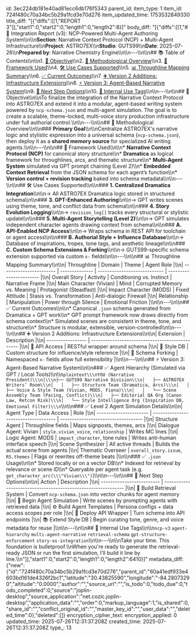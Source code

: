 id: 3ec224db181e40ad81ecc6db176f5343
parent_id: 
item_type: 1
item_id: 724f480c70a34bc5b29a1fcd3e70d276
item_updated_time: 1753532849330
title_diff: "[{\"diffs\":[[1,\"REPORT 3\"]],\"start1\":0,\"start2\":0,\"length1\":0,\"length2\":8}]"
body_diff: "[{\"diffs\":[[1,\"# 📘 Integration Report (v3): NCP-Powered Multi-Agent Authoring System\\\n\\\n**Section**: Narrative Context Protocol (NCP) + Multi-Agent Infrastructure\\\n**Project**: ASTRO7EX\\\n**Studio**: GUTS99\\\n**Date**: 2025-07-26\\\n**Prepared by**: Narrative Chemistry Engine\\\n\\\n---\\\n\\\n## 📚 Table of Contents\\\n\\\n1. [🎯 Objective](#-objective)\\\n2. [🧭 Methodological Overview](#-methodological-overview)\\\n3. [📐 Framework Used](#-framework-used)\\\n4. [🛠️ Use Cases Supported](#-use-cases-supported)\\\n5. [📊 Throughline Mapping Summary](#-throughline-mapping-summary)\\\n6. [✅ Current Outcomes](#-current-outcomes)\\\n7. [➕ Version 2 Additions: Infrastructure Extensions](#-version-2-additions-infrastructure-extensions)\\\n8. [⚡ Version 3: Agent-Based Narrative System](#-version-3-agent-based-narrative-system)\\\n9. [🏁 Next Step Options](#-next-step-options)\\\n10. [🧪 Internal Use Tags](#-internal-use-tags)\\\n\\\n---\\\n\\\n## 🎯 Objective\\\n\\\nTo finalize the integration of the Narrative Context Protocol into ASTRO7EX and extend it into a modular, agent-based writing system powered by `ncp-schema.json` and multi-agent simulation. The goal is to create a scalable, theme-locked, multi-voice story production infrastructure under full authorial control.\\\n\\\n---\\\n\\\n## 🧭 Methodological Overview\\\n\\\n### **Primary Goal**\\\n\\\nCentralize ASTRO7EX's narrative logic and stylistic expression into a universal schema (`ncp-schema.json`), then deploy it as a **shared memory source** for specialized AI writing agents.\\\n\\\n---\\\n\\\n## 📐 Framework Used\\\n\\\n* **Narrative Context Protocol (NCP)** for canonical story structure\\\n* **Dramatica** as logical framework for throughlines, arcs, and thematic structure\\\n* **Multi-Agent System** simulated via GPT prompt chaining (Level 2)\\\n* **Embedded Context Retrieval** from the JSON schema for each agent’s function\\\n* **Version control + revision tracking** baked into schema metadata\\\n\\\n---\\\n\\\n## 🛠️ Use Cases Supported\\\n\\\n### **1. Centralized Dramatica Integration**\\\n\\\n→ All ASTRO7EX Dramatica logic stored in structured schema\\\n\\\n### **3. GPT-Enhanced Authoring**\\\n\\\n→ GPT writes scenes using theme, tone, and conflict data from schema\\\n\\\n### **4. Story Evolution Logging**\\\n\\\n→ `revision_log[]` tracks every structural or stylistic update\\\n\\\n### **5. Multi-Agent Storytelling (Level 2)**\\\n\\\n→ GPT simulates independent character agents drawing context from schema\\\n\\\n### **A. API-Enabled NCP Access**\\\n\\\n→ Wraps schema in REST API for toolchain or agent access\\\n\\\n### **B. Authorial Style + Influence Database**\\\n\\\n→ Database of inspirations, tropes, tone tags, and aesthetic lineage\\\n\\\n### **C. Custom Schema Extensions & Forking**\\\n\\\n→ GUTS99-specific schema extension supported via custom `x-` fields\\\n\\\n---\\\n\\\n## 📊 Throughline Mapping Summary\\\n\\\n| Throughline             | Domain         | Theme                        | Agent Role              |\\\n| ----------------------- | -------------- | ---------------------------- | ----------------------- |\\\n| Overall Story           | Activity       | Conditioning vs. Instinct    | Narrative Frame         |\\\n| Main Character (Vivian) | Mind           | Corrupted Memory vs. Meaning | Protagonist (Steadfast) |\\\n| Impact Character (MODS) | Fixed Attitude | Stasis vs. Transformation    | Anti-dialogic Firewall  |\\\n| Relationship            | Manipulation   | Power through Silence        | Emotional Friction      |\\\n\\\n---\\\n\\\n## ✅ Current Outcomes\\\n\\\n* Canonical `.json` schema generated from Dramatica + GPT work\\\n* GPT prompt framework now draws directly from schema context\\\n* Simulated scenes are consistent in theme, tone, and structure\\\n* Structure is modular, extensible, version-controlled\\\n\\\n---\\\n\\\n## ➕ Version 2 Additions: Infrastructure Extensions\\\n\\\n| Extension         | Description                                     |\\\n| ----------------- | ----------------------------------------------- |\\\n| 🔌 API Access     | RESTful wrapper around schema                   |\\\n| 🧠 Style DB       | Custom structure for influence/style reference  |\\\n| 🔧 Schema Forking | Namespaced `x-` fields allow full extensibility |\\\n\\\n---\\\n\\\n## ⚡ Version 3: Agent-Based Narrative System\\\n\\\n### ✅ Agent Hierarchy (Simulated via GPT / Local Tools)\\\n\\\n```plaintext\\\nYOU (Narrative President)\\\n│\\\n├── GUTS99 Narrative Division\\\n│   ├── ASTRO7EX Writers’ Room\\\n│   │   ├── Structure Team (Dramatica, Arcs)\\\n│   │   ├── Voice & Style Team (Vivian, MODS, Fiona)\\\n│   │   └── Scene Assembly Team (Pacing, Conflict)\\\n│   ├── Editorial QA Org (Canon Law, Retcon Risk)\\\n│   └── Style Intelligence Org (Inspiration DB, Emotional Filter)\\\n```\\\n\\\n### ✅ Level 2 Agent Simulation Details\\\n\\\n| Agent Type             | Data Access                          | Role                                |\\\n| ---------------------- | ------------------------------------ | ----------------------------------- |\\\n| Structure Agent        | Throughline fields                   | Maps signposts, themes, arcs        |\\\n| Dialogue Agent: Vivian | `style.vivian_voice`, `relationship` | Writes MC lines                     |\\\n| Logic Agent: MODS      | `impact_character`, tone rules       | Writes anti-human interface speech  |\\\n| Scene Synthesizer      | All active threads                   | Builds the actual scene from agents |\\\n| Thematic Overseer      | `overall_story.issue`, `RS.themes`   | Flags or rewrites off-theme beats   |\\\n\\\n### ✅ `.json` Usage\\\n\\\n* Stored locally or on a vector DB\\\n* Indexed for retrieval by relevance or scene ID\\\n* Queryable per agent task (e.g. `get_character_arc(\\\"Vivian\\\")`)\\\n\\\n---\\\n\\\n## 🏁 Next Step Options\\\n\\\n| Action                    | Description                                                   |\\\n| ------------------------- | ------------------------------------------------------------- |\\\n| 🧠 Build Retrieval System | Convert `ncp-schema.json` into vector chunks for agent memory |\\\n| 📂 Begin Agent Simulation | Write scenes by prompting agents with retrieved data          |\\\n| ⚙️ Build Agent Templates  | Persona configs + data access scopes per role                 |\\\n| 🔌 Deploy API Wrapper     | Turn schema into API endpoints                                |\\\n| 📚 Extend Style DB        | Begin curating tone, genre, and voice metadata for reuse      |\\\n\\\n---\\\n\\\n## 🧪 Internal Use Tags\\\n\\\n`ncp-v3` `agent-hierarchy` `multi-agent-narrative` `retrieval-schema` `gpt-structure-enforcement` `story-os-integration`\\\n\\\n---\\\n\\\nTake your time. This foundation is bulletproof.\\\nWhen you're ready to generate the retrieval-ready JSON or run the first simulation, I’ll build it line by line.\\\n\"]],\"start1\":0,\"start2\":0,\"length1\":0,\"length2\":6410}]"
metadata_diff: {"new":{"id":"724f480c70a34bc5b29a1fcd3e70d276","parent_id":"60a41edf933e4603bd161de4326f2bc1","latitude":"30.43825590","longitude":"-84.28073290","altitude":"0.0000","author":"","source_url":"","is_todo":0,"todo_due":0,"todo_completed":0,"source":"joplin-desktop","source_application":"net.cozic.joplin-desktop","application_data":"","order":0,"markup_language":1,"is_shared":0,"share_id":"","conflict_original_id":"","master_key_id":"","user_data":"","deleted_time":0},"deleted":[]}
encryption_cipher_text: 
encryption_applied: 0
updated_time: 2025-07-26T12:31:37.208Z
created_time: 2025-07-26T12:31:37.208Z
type_: 13
